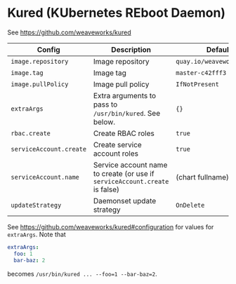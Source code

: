 # Kured (KUbernetes REboot Daemon)

See https://github.com/weaveworks/kured

| Config                  | Description                                                                 | Default                    |
| ------                  | -----------                                                                 | -------                    |
| `image.repository`      | Image repository                                                            | `quay.io/weaveworks/kured` |
| `image.tag`             | Image tag                                                                   | `master-c42fff3`           |
| `image.pullPolicy`      | Image pull policy                                                           | `IfNotPresent`             |
| `extraArgs`             | Extra arguments to pass to `/usr/bin/kured`. See below.                     | `{}`                       |
| `rbac.create`           | Create RBAC roles                                                           | `true`                     |
| `serviceAccount.create` | Create service account roles                                                | `true`                     |
| `serviceAccount.name`   | Service account name to create (or use if `serviceAccount.create` is false) | (chart fullname)           |
| `updateStrategy`        | Daemonset update strategy                                                   | `OnDelete`                 |

See https://github.com/weaveworks/kured#configuration for values for `extraArgs`. Note that
```yaml
extraArgs:
  foo: 1
  bar-baz: 2
```
becomes `/usr/bin/kured ... --foo=1 --bar-baz=2`.
